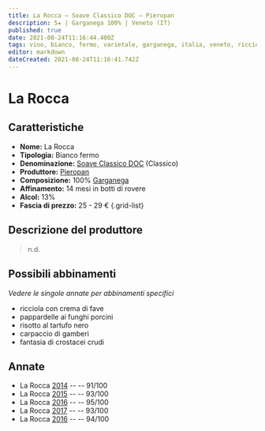 ```yaml
---
title: La Rocca – Soave Classico DOC – Pieropan
description: 5★ | Garganega 100% | Veneto (IT)
published: true
date: 2021-08-24T11:16:44.400Z
tags: vino, bianco, fermo, varietale, garganega, italia, veneto, ricciola con crema di fave, pappardelle ai funghi porcini, risotto al tartufo nero, carpaccio di gamberi, fantasia di crostacei crudi, 25 - 29 €, 5 stelle
editor: markdown
dateCreated: 2021-08-24T11:16:41.742Z
---
```


# La Rocca

## Caratteristiche
- **Nome:** La Rocca
- **Tipologia:** Bianco fermo
- **Denominazione:** [Soave Classico DOC](/denominazioni/Italia/Veneto/DOC/Soave) (Classico)
- **Produttore:** [Pieropan](/produttori/Italia/Veneto/Pieropan) 
- **Composizione:** 100% [Garganega](/vitigni/Italia/bacca-bianca/garganega) 
- **Affinamento:** 14 mesi in botti di rovere 
- **Alcol:** 13%
- **Fascia di prezzo:** 25 - 29 €
{.grid-list}

## Descrizione del produttore

> n.d.


## Possibili abbinamenti
*Vedere le singole annate per abbinamenti specifici*

- ricciola con crema di fave
- pappardelle ai funghi porcini
- risotto al tartufo nero
- carpaccio di gamberi
- fantasia di crostacei crudi

## Annate
- La Rocca [2014](vini/Italia/Veneto/Pieropan/La-Rocca/2014) -- <span class="star-5"></span> -- 91/100
- La Rocca [2015](vini/Italia/Veneto/Pieropan/La-Rocca/2015) -- <span class="star-5"></span> -- 93/100 
- La Rocca [2016](vini/Italia/Veneto/Pieropan/La-Rocca/2016) -- <span class="star-5"></span> -- 95/100
- La Rocca [2017](vini/Italia/Veneto/Pieropan/La-Rocca/2017) -- <span class="star-5"></span> -- 93/100
- La Rocca [2016](vini/Italia/Veneto/Pieropan/La-Rocca/2016) -- <span class="star-5"></span> -- 94/100